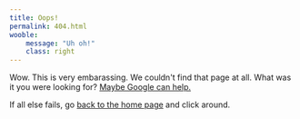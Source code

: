 ```yaml
---
title: Oops!
permalink: 404.html
wooble:
    message: "Uh oh!"
    class: right
---
```


Wow. This is very embarassing. We couldn't find that page at all. What
was it you were looking for?
[Maybe Google can help.](https://www.google.com/#q=site:phptestfest.org)

If all else fails, go [back to the home page](/) and click around.
